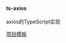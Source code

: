 #### ts-axios

axios的TypeScript实现

[项目模板](https://github.com/alexjoverm/typescript-library-starter)
